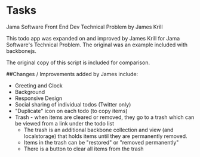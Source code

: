 Tasks
=====

Jama Software Front End Dev Technical Problem
by James Krill

This todo app was expanded on and improved by James Krill for Jama Software's Technical Problem.
The original was an example included with backbonejs.

The original copy of this script is included for comparison.

##Changes / Improvements added by James include:

* Greeting and Clock
* Background
* Responsive Design
* Social sharing of individual todos (Twitter only)
* "Duplicate" icon on each todo (to copy items)
* Trash - when items are cleared or removed, they go to a trash which can be viewed from a link under the todo list
  * The trash is an additional backbone collection and view (and localstorage) that holds items until they are permanently removed.
  * Items in the trash can be "restored" or "removed permanently"
  * There is a button to clear all items from the trash
